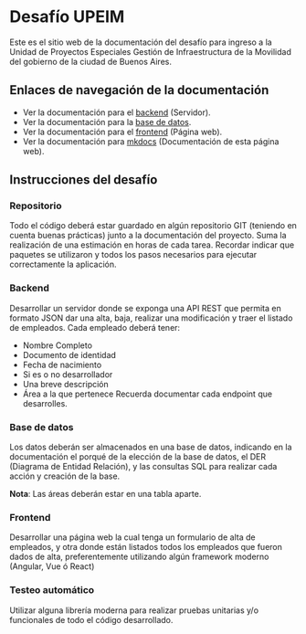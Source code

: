 # Desafío UPEIM

Este es el sitio web de la documentación del desafío para ingreso a la Unidad de Proyectos Especiales Gestión de Infraestructura de la Movilidad del gobierno de la ciudad de Buenos Aires.

## Enlaces de navegación de la documentación

- Ver la documentación para el [backend](backend/) (Servidor).
- Ver la documentación para la [base de datos](database/).
- Ver la documentación para el [frontend](frontend/) (Página web).
- Ver la documentación para [mkdocs](documentation/) (Documentación de esta página web).

## Instrucciones del desafío

### Repositorio

Todo el código deberá estar guardado en algún repositorio GIT (teniendo en cuenta buenas
prácticas) junto a la documentación del proyecto. Suma la realización de una estimación en
horas de cada tarea.
Recordar indicar que paquetes se utilizaron y todos los pasos necesarios para ejecutar
correctamente la aplicación.

### Backend

Desarrollar un servidor donde se exponga una API REST que permita en formato JSON dar
una alta, baja, realizar una modificación y traer el listado de empleados.
Cada empleado deberá tener:

- Nombre Completo
- Documento de identidad
- Fecha de nacimiento
- Si es o no desarrollador
- Una breve descripción
- Área a la que pertenece
  Recuerda documentar cada endpoint que desarrolles.

### Base de datos

Los datos deberán ser almacenados en una base de datos, indicando en la documentación
el porqué de la elección de la base de datos, el DER (Diagrama de Entidad Relación), y las
consultas SQL para realizar cada acción y creación de la base.

**Nota**: Las áreas deberán estar en una tabla aparte.

### Frontend

Desarrollar una página web la cual tenga un formulario de alta de empleados, y otra donde
están listados todos los empleados que fueron dados de alta, preferentemente utilizando
algún framework moderno (Angular, Vue ó React)

### Testeo automático

Utilizar alguna librería moderna para realizar pruebas unitarias y/o funcionales de todo el
código desarrollado.
